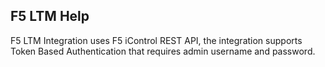 ## F5 LTM Help

F5 LTM Integration uses F5 iControl REST API, the integration supports Token Based Authentication that requires admin username and password.